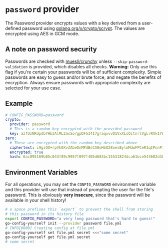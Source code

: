 # `password` provider

The Password provider encrypts values with a key derived from a user-defined password using [golang.org/x/crypto/scrypt](https://godoc.org/golang.org/x/crypto/scrypt). The values are encrypted using AES in GCM mode.

## A note on password security

Passwords are checked with [muesli/crunchy](https://github.com/muesli/crunchy) unless `--skip-password-validation` is provided, which disables all checks. **Warning:** Only use this flag if you're certain your passwords will be of sufficient complexity. Simple passwords are easy to guess and/or brute force, and negate the benefits of encryption. Always ensure passwords with appropriate complexity are selected for your use case.

## Example

```yaml
# CONFIG_PASSWORD=password
crypto:
  provider: password
  # This is a random key encrypted with the provided password
  key: azfUzNRdpdbYHb3AlML2asSo/gpDF5I4I7graqxvvD1VxXLsOitnrlVgLrRXk1YWX6sqFtNfnE7V0l9wMCmoYAV60qMO7IxQkjmAY3ObZa8RC5cW6P5M1b5UJjA=
zero:
  # These are encrypted with the random key described above
  ciphertext: i9gzOO+rpVk0XvZAbeDnMPdBsCA0oHbQ28oevBylmMdwFPCeR1qIPnnPIdx5rcfPfFhZHcMQeyFi5Q==
  encrypted: true
  hash: 6ac095169b05c043f89c9957f097f405d683bc15531824dca61bce544682d3b2
```

## Environment Variables

For all operations, you may set the `CONFIG_PASSWORD` environment variable and this provider will use that instead of prompting the user for the file's password. This is obviously **very insecure**, since the password will be available in your shell history!

```sh
# a space prefixes this `export` to prevent the shell from storing
# this password in its history file
export CONFIG_PASSWORD="a very long password that's hard to guess!"
go-config-yourself init --provider password file.yml
# INFO[0000] Creating config at file.yml
go-config-yourself set file.yml secret <<<"some secret"
go-config-yourself get file.yml secret
# some secret
```
